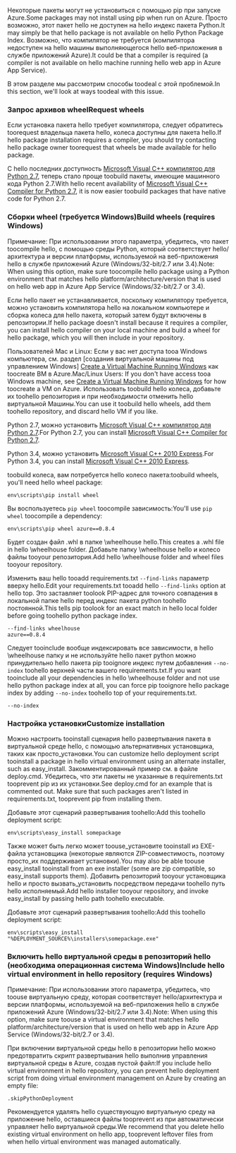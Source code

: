 <span data-ttu-id="dd647-101">Некоторые пакеты могут не установиться с помощью pip при запуске Azure.</span><span class="sxs-lookup"><span data-stu-id="dd647-101">Some packages may not install using pip when run on Azure.</span></span>  <span data-ttu-id="dd647-102">Просто возможно, этот пакет hello не доступен на hello индекс пакета Python.</span><span class="sxs-lookup"><span data-stu-id="dd647-102">It may simply be that hello package is not available on hello Python Package Index.</span></span>  <span data-ttu-id="dd647-103">Возможно, что компилятор не требуется (компилятора недоступен на hello машины выполняющегося hello веб-приложения в службе приложений Azure).</span><span class="sxs-lookup"><span data-stu-id="dd647-103">It could be that a compiler is required (a compiler is not available on hello machine running hello web app in Azure App Service).</span></span>

<span data-ttu-id="dd647-104">В этом разделе мы рассмотрим способы toodeal с этой проблемой.</span><span class="sxs-lookup"><span data-stu-id="dd647-104">In this section, we'll look at ways toodeal with this issue.</span></span>

### <a name="request-wheels"></a><span data-ttu-id="dd647-105">Запрос архивов wheel</span><span class="sxs-lookup"><span data-stu-id="dd647-105">Request wheels</span></span>
<span data-ttu-id="dd647-106">Если установка пакета hello требует компилятора, следует обратитесь toorequest владельца пакета hello, колеса доступны для пакета hello.</span><span class="sxs-lookup"><span data-stu-id="dd647-106">If hello package installation requires a compiler, you should try contacting hello package owner toorequest that wheels be made available for hello package.</span></span>

<span data-ttu-id="dd647-107">С hello последних доступность [Microsoft Visual C++ компилятор для Python 2.7][Microsoft Visual C++ Compiler for Python 2.7], теперь стало проще toobuild пакеты, имеющие машинного кода Python 2.7.</span><span class="sxs-lookup"><span data-stu-id="dd647-107">With hello recent availability of [Microsoft Visual C++ Compiler for Python 2.7][Microsoft Visual C++ Compiler for Python 2.7], it is now easier toobuild packages that have native code for Python 2.7.</span></span>

### <a name="build-wheels-requires-windows"></a><span data-ttu-id="dd647-108">Сборки wheel (требуется Windows)</span><span class="sxs-lookup"><span data-stu-id="dd647-108">Build wheels (requires Windows)</span></span>
<span data-ttu-id="dd647-109">Примечание: При использовании этого параметра, убедитесь, что пакет toocompile hello, с помощью среды Python, который соответствует hello/архитектура и версии платформы, используемой на веб-приложения hello в службе приложений Azure (Windows/32-bit/2.7 или 3.4).</span><span class="sxs-lookup"><span data-stu-id="dd647-109">Note: When using this option, make sure toocompile hello package using a Python environment that matches hello platform/architecture/version that is used on hello web app in Azure App Service (Windows/32-bit/2.7 or 3.4).</span></span>

<span data-ttu-id="dd647-110">Если hello пакет не устанавливается, поскольку компилятору требуется, можно установить компилятора hello на локальном компьютере и сборка колеса для hello пакета, который затем будут включены в репозитории.</span><span class="sxs-lookup"><span data-stu-id="dd647-110">If hello package doesn't install because it requires a compiler, you can install hello compiler on your local machine and build a wheel for hello package, which you will then include in your repository.</span></span>

<span data-ttu-id="dd647-111">Пользователей Mac и Linux: Если у вас нет доступа tooa Windows компьютера, см. раздел [создания виртуальной машины под управлением Windows] [ Create a Virtual Machine Running Windows] как toocreate ВМ в Azure.</span><span class="sxs-lookup"><span data-stu-id="dd647-111">Mac/Linux Users: If you don't have access tooa Windows machine, see [Create a Virtual Machine Running Windows][Create a Virtual Machine Running Windows] for how toocreate a VM on Azure.</span></span>  <span data-ttu-id="dd647-112">Использовать toobuild hello колеса, добавьте их toohello репозитория и при необходимости отменить hello виртуальной Машины.</span><span class="sxs-lookup"><span data-stu-id="dd647-112">You can use it toobuild hello wheels, add them toohello repository, and discard hello VM if you like.</span></span> 

<span data-ttu-id="dd647-113">Python 2.7, можно установить [Microsoft Visual C++ компилятор для Python 2.7][Microsoft Visual C++ Compiler for Python 2.7].</span><span class="sxs-lookup"><span data-stu-id="dd647-113">For Python 2.7, you can install [Microsoft Visual C++ Compiler for Python 2.7][Microsoft Visual C++ Compiler for Python 2.7].</span></span>

<span data-ttu-id="dd647-114">Python 3.4, можно установить [Microsoft Visual C++ 2010 Express][Microsoft Visual C++ 2010 Express].</span><span class="sxs-lookup"><span data-stu-id="dd647-114">For Python 3.4, you can install [Microsoft Visual C++ 2010 Express][Microsoft Visual C++ 2010 Express].</span></span>

<span data-ttu-id="dd647-115">toobuild колеса, вам потребуется hello колесо пакета:</span><span class="sxs-lookup"><span data-stu-id="dd647-115">toobuild wheels, you'll need hello wheel package:</span></span>

    env\scripts\pip install wheel

<span data-ttu-id="dd647-116">Вы воспользуетесь `pip wheel` toocompile зависимость:</span><span class="sxs-lookup"><span data-stu-id="dd647-116">You'll use `pip wheel` toocompile a dependency:</span></span>

    env\scripts\pip wheel azure==0.8.4

<span data-ttu-id="dd647-117">Будет создан файл .whl в папке \wheelhouse hello.</span><span class="sxs-lookup"><span data-stu-id="dd647-117">This creates a .whl file in hello \wheelhouse folder.</span></span>  <span data-ttu-id="dd647-118">Добавьте папку \wheelhouse hello и колесо файлы tooyour репозитория.</span><span class="sxs-lookup"><span data-stu-id="dd647-118">Add hello \wheelhouse folder and wheel files tooyour repository.</span></span>

<span data-ttu-id="dd647-119">Изменить ваш hello tooadd requirements.txt `--find-links` параметр вверху hello.</span><span class="sxs-lookup"><span data-stu-id="dd647-119">Edit your requirements.txt tooadd hello `--find-links` option at hello top.</span></span> <span data-ttu-id="dd647-120">Это заставляет toolook PIP-адрес для точного совпадения в локальной папке hello перед индекс пакета python toohello постоянной.</span><span class="sxs-lookup"><span data-stu-id="dd647-120">This tells pip toolook for an exact match in hello local folder before going toohello python package index.</span></span>

    --find-links wheelhouse
    azure==0.8.4

<span data-ttu-id="dd647-121">Следует tooinclude вообще индексировать все зависимости, в hello \wheelhouse папку и не используйте hello пакет python можно принудительно hello пакета pip tooignore индекс путем добавления `--no-index` toohello верхней части вашего requirements.txt.</span><span class="sxs-lookup"><span data-stu-id="dd647-121">If you want tooinclude all your dependencies in hello \wheelhouse folder and not use hello python package index at all, you can force pip tooignore hello package index by adding `--no-index` toohello top of your requirements.txt.</span></span>

    --no-index

### <a name="customize-installation"></a><span data-ttu-id="dd647-122">Настройка установки</span><span class="sxs-lookup"><span data-stu-id="dd647-122">Customize installation</span></span>
<span data-ttu-id="dd647-123">Можно настроить tooinstall сценария hello развертывания пакета в виртуальной среде hello, с помощью альтернативных установщика, таких как просто\_установки.</span><span class="sxs-lookup"><span data-stu-id="dd647-123">You can customize hello deployment script tooinstall a package in hello virtual environment using an alternate installer, such as easy\_install.</span></span>  <span data-ttu-id="dd647-124">Закомментированный пример см. в файле deploy.cmd.  Убедитесь, что эти пакеты не указанные в requirements.txt tooprevent pip из их установки.</span><span class="sxs-lookup"><span data-stu-id="dd647-124">See deploy.cmd for an example that is commented out.  Make sure that such packages aren't listed in requirements.txt, tooprevent pip from installing them.</span></span>

<span data-ttu-id="dd647-125">Добавьте этот сценарий развертывания toohello:</span><span class="sxs-lookup"><span data-stu-id="dd647-125">Add this toohello deployment script:</span></span>

    env\scripts\easy_install somepackage

<span data-ttu-id="dd647-126">Также может быть легко может toouse\_установите tooinstall из EXE-файла установщика (некоторые являются ZIP-совместимость, поэтому просто\_их поддерживает установки).</span><span class="sxs-lookup"><span data-stu-id="dd647-126">You may also be able toouse easy\_install tooinstall from an exe installer (some are zip compatible, so easy\_install supports them).</span></span>  <span data-ttu-id="dd647-127">Добавить репозиторий tooyour установщика hello и просто вызвать\_установить посредством передачи toohello путь hello исполняемый.</span><span class="sxs-lookup"><span data-stu-id="dd647-127">Add hello installer tooyour repository, and invoke easy\_install by passing hello path toohello executable.</span></span>

<span data-ttu-id="dd647-128">Добавьте этот сценарий развертывания toohello:</span><span class="sxs-lookup"><span data-stu-id="dd647-128">Add this toohello deployment script:</span></span>

    env\scripts\easy_install "%DEPLOYMENT_SOURCE%\installers\somepackage.exe"

### <a name="include-hello-virtual-environment-in-hello-repository-requires-windows"></a><span data-ttu-id="dd647-129">Включить hello виртуальной среды в репозиторий hello (необходима операционная система Windows)</span><span class="sxs-lookup"><span data-stu-id="dd647-129">Include hello virtual environment in hello repository (requires Windows)</span></span>
<span data-ttu-id="dd647-130">Примечание: При использовании этого параметра, убедитесь, что toouse виртуальную среду, которая соответствует hello/архитектура и версии платформы, используемой на веб-приложения hello в службе приложений Azure (Windows/32-bit/2.7 или 3.4).</span><span class="sxs-lookup"><span data-stu-id="dd647-130">Note: When using this option, make sure toouse a virtual environment that matches hello platform/architecture/version that is used on hello web app in Azure App Service (Windows/32-bit/2.7 or 3.4).</span></span>

<span data-ttu-id="dd647-131">При включении виртуальной среды hello в репозитории hello можно предотвратить скрипт развертывания hello выполнив управления виртуальной среды в Azure, создав пустой файл:</span><span class="sxs-lookup"><span data-stu-id="dd647-131">If you include hello virtual environment in hello repository, you can prevent hello deployment script from doing virtual environment management on Azure by creating an empty file:</span></span>

    .skipPythonDeployment

<span data-ttu-id="dd647-132">Рекомендуется удалять hello существующую виртуальную среду на приложение hello, оставшиеся файлы tooprevent из при автоматически управляет hello виртуальной среды.</span><span class="sxs-lookup"><span data-stu-id="dd647-132">We recommend that you delete hello existing virtual environment on hello app, tooprevent leftover files from when hello virtual environment was managed automatically.</span></span>

[Create a Virtual Machine Running Windows]: http://azure.microsoft.com/documentation/articles/virtual-machines-windows-hero-tutorial/
[Microsoft Visual C++ Compiler for Python 2.7]: http://aka.ms/vcpython27
[Microsoft Visual C++ 2010 Express]: http://go.microsoft.com/?linkid=9709949
